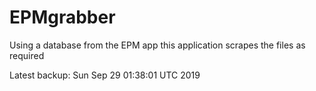 # EPMgrabber
Using a database from the EPM app this application scrapes the files as required


Latest backup: Sun Sep 29 01:38:01 UTC 2019
